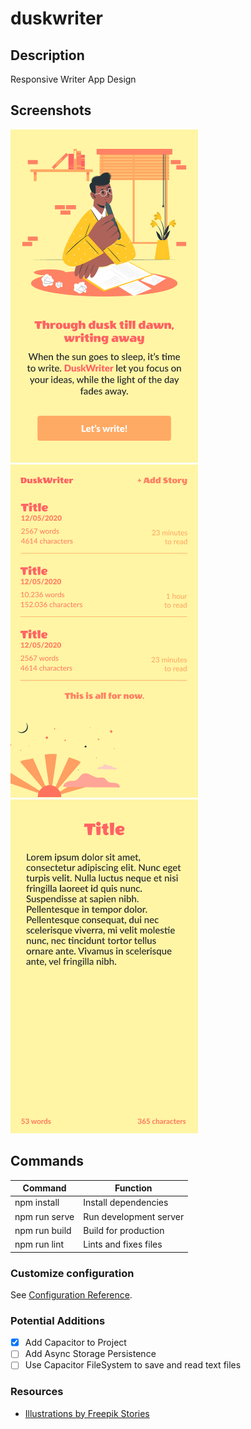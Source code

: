 # duskwriter

## Description
Responsive Writer App Design

## Screenshots
<img src="src/assets/design/Home.png" width="300">
<img src="src/assets/design/Stories.png" width="300">
<img src="src/assets/design/Story.png" width="300">

## Commands
| Command       | Function               |
|---------------|------------------------|
| npm install   | Install dependencies   |
| npm run serve | Run development server |
| npm run build | Build for production   |
| npm run lint  | Lints and fixes files  |

### Customize configuration
See [Configuration Reference](https://cli.vuejs.org/config/).

### Potential Additions
- [x] Add Capacitor to Project
- [ ] Add Async Storage Persistence
- [ ] Use Capacitor FileSystem to save and read text files

### Resources
- [Illustrations by Freepik Stories](https://stories.freepik.com/internet)
